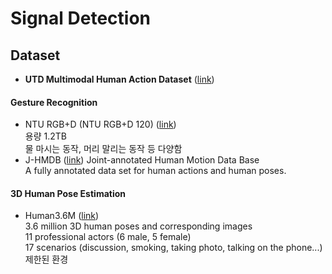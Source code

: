 # Signal Detection

## Dataset
* **UTD Multimodal Human Action Dataset** ([link](https://personal.utdallas.edu/~kehtar/UTD-MHAD.html))
#### Gesture Recognition
* NTU RGB+D (NTU RGB+D 120) ([link](http://rose1.ntu.edu.sg/datasets/requesterAdd.asp?DS=3))  
용량 1.2TB  
물 마시는 동작, 머리 말리는 동작 등 다양함
* J-HMDB ([link](http://jhmdb.is.tue.mpg.de/))
Joint-annotated Human Motion Data Base  
A fully annotated data set for human actions and human poses.
#### 3D Human Pose Estimation
* Human3.6M ([link](http://vision.imar.ro/human3.6m/description.php))  
3.6 million 3D human poses and corresponding images  
11 professional actors (6 male, 5 female)  
17 scenarios (discussion, smoking, taking photo, talking on the phone...)  
제한된 환경

